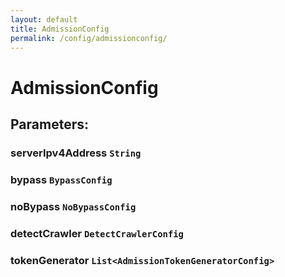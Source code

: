 ```yaml
---
layout: default
title: AdmissionConfig
permalink: /config/admissionconfig/
---
```


# AdmissionConfig




## Parameters:


### serverIpv4Address `String`


### bypass `BypassConfig`


### noBypass `NoBypassConfig`


### detectCrawler `DetectCrawlerConfig`


### tokenGenerator `List<AdmissionTokenGeneratorConfig>`

